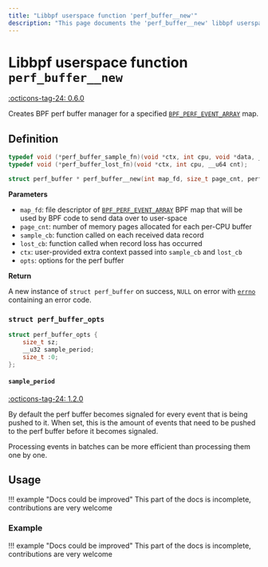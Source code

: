 ```yaml
---
title: "Libbpf userspace function 'perf_buffer__new'"
description: "This page documents the 'perf_buffer__new' libbpf userspace function, including its definition, usage, and examples."
---
```

# Libbpf userspace function `perf_buffer__new`

<!-- [LIBBPF_TAG] -->
[:octicons-tag-24: 0.6.0](https://github.com/libbpf/libbpf/releases/tag/v0.6.0)
<!-- [/LIBBPF_TAG] -->

Creates BPF perf buffer manager for a specified [`BPF_PERF_EVENT_ARRAY`](../../../linux/map-type/BPF_MAP_TYPE_PERF_EVENT_ARRAY.md) map.

## Definition

```c
typedef void (*perf_buffer_sample_fn)(void *ctx, int cpu, void *data, __u32 size);
typedef void (*perf_buffer_lost_fn)(void *ctx, int cpu, __u64 cnt);

struct perf_buffer * perf_buffer__new(int map_fd, size_t page_cnt, perf_buffer_sample_fn sample_cb, perf_buffer_lost_fn lost_cb, void *ctx, const struct perf_buffer_opts *opts);
```

**Parameters**

- `map_fd`: file descriptor of [`BPF_PERF_EVENT_ARRAY`](../../../linux/map-type/BPF_MAP_TYPE_PERF_EVENT_ARRAY.md) BPF map that will be used by BPF
code to send data over to user-space
- `page_cnt`: number of memory pages allocated for each per-CPU buffer
- `sample_cb`: function called on each received data record
- `lost_cb`: function called when record loss has occurred
- `ctx`: user-provided extra context passed into `sample_cb` and `lost_cb`
- `opts`: options for the perf buffer

**Return**

A new instance of `struct perf_buffer` on success, `NULL` on error with [`errno`](https://man7.org/linux/man-pages/man3/errno.3.html) containing an error code.

### `struct perf_buffer_opts`

```c
struct perf_buffer_opts {
	size_t sz;
	__u32 sample_period;
	size_t :0;
};
```

#### `sample_period`

<!-- [LIBBPF_TAG] -->
[:octicons-tag-24: 1.2.0](https://github.com/libbpf/libbpf/commit/8c8243a4090dd6e8ad1f602c8e4b365cc1872620)
<!-- [/LIBBPF_TAG] -->

By default the perf buffer becomes signaled for every event that is being pushed to it. When set, this is the amount of events that need to be pushed to the perf buffer before it becomes signaled.

Processing events in batches can be more efficient than processing them one by one.

## Usage

!!! example "Docs could be improved"
    This part of the docs is incomplete, contributions are very welcome

### Example

!!! example "Docs could be improved"
    This part of the docs is incomplete, contributions are very welcome
